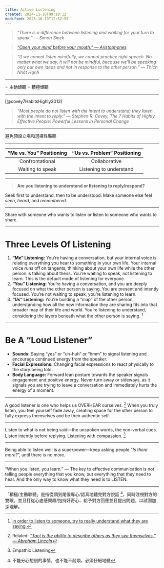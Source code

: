 ```yaml
---
title: Active Listening
created: 2024-11-18T09:18:12
modified: 2025-10-10T12:52:55
---
```


> _“There is a difference between listening and waiting for your turn to speak.” — Simon Sinek_

> _[“Open your mind before your mouth.” — Aristophanes](https://www.goodreads.com/quotes/712935-open-your-mind-before-your-mouth)_

> _“If we cannot listen mindfully, we cannot practice right speech. No matter what we say, it will not be mindful, because we’ll be speaking only our own ideas and not in response to the other person.” — Thích Nhất Hạnh_

---

= 主動傾聽 = 積極傾聽

---

[@covey7HabitsHighly2013]

> _“Most people do not listen with the intent to understand; they listen with the intent to reply.” — Stephen R. Covey, The 7 Habits of Highly Effective People: Powerful Lessons in Personal Change_

---

避免預設立場和選擇性聆聽

---

| “Me vs. You” Positioning | “Us vs. Problem” Positioning |
| :----------------------: | :--------------------------: |
|     Confrontational      |        Collaborative         |
|     Waiting to speak     |   Listening to understand    |

---

> **Are you listening to understand or listening to reply/respond?**

Seek first to understand, then to be understood. Make someone else feel _seen_, _heard_, and _remembered_.

---

Share with someone who wants to listen or listen to someone who wants to share.

---

# Three Levels Of Listening

1. **“Me” Listening:** You’re having a conversation, but your internal voice is relating everything you hear to something in your own life. Your internal voice runs off on tangents, thinking about your own life while the other person is talking about theirs. You’re waiting to speak, not listening to learn. This is the default mode of listening for everyone.
2. **“You” Listening:** You’re having a conversation, and you are deeply focused on what the other person is saying. You are present and intently focused. You’re not waiting to speak, you’re listening to learn.
3. **“Us” Listening:** You’re building a “map” of the other person, understanding how all the new information they are sharing fits into that broader map of their life and world. You’re listening to understand, considering the layers beneath what the other person is saying. [^1]

---

# Be A “Loud Listener”

* **Sounds:** Saying “yes” or “uh-huh” or “hmm” to signal listening and encourage continued energy from the speaker.
* **Facial Expressions:** Changing facial expressions to react physically to the story being told.
* **Body Language:** Forward lean posture towards the speaker signals engagement and positive energy. Never turn away or sideways, as it signals you are trying to leave a conversation and immediately hurts the energy of a moment.

---

A good listener is one who helps us OVERHEAR ourselves. [^2] When you truly listen, you feel yourself fade away, creating space for the other person to fully express themselves and be their authentic self.

---

Listen to what is not being said—the unspoken words, the non-verbal cues. Listen intently before replying. Listening with compassion. [^3]

---

Being able to listen well is a superpower—keep asking people “_Is there more?_”, until there is no more.

---

“When you listen, you learn.” — The key to effective communication is not telling people everything that you know, but everything that they need to hear. And the only way to know what they need is to LISTEN.

---

「積極/主動聆聽」是指從頭到尾很專心/認真地聽完對方說話 [^4]，同時注視對方的雙眼，並且打從心底感興趣/抱持好奇心、給予對方回應並且提出問題，以試圖加深理解。

[^1]: [In order to listen to someone, try to really understand what they are saying.](https://mariandrew.substack.com/p/100-things-i-know)
[^2]: Related: _[“Tact is the ability to describe others as they see themselves.” — Abraham Lincoln](https://www.brainyquote.com/quotes/abraham_lincoln_100036)_
[^3]: Empathic Listening
[^4]: 不能分心想別的事情，也不能不耐煩，必須仔細地聽
